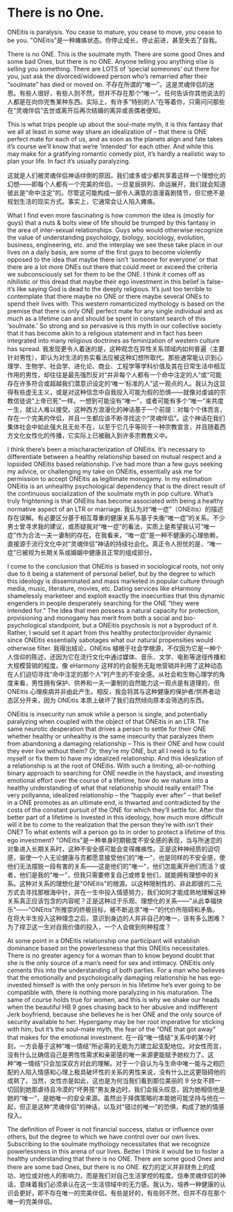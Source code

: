 # There is no One.

ONEitis is paralysis. You cease to mature, you cease to move, you cease to be you.
"ONEitis"是一种瘫痪状态。你停止成长，停止前进，甚至失去了自我。

There is no ONE. This is the soulmate myth. There are some good Ones and some bad Ones, but there is no ONE. Anyone telling you anything else is selling you something. There are LOTS of ‘special someones’ out there for you, just ask the divorced/widowed person who’s remarried after their “soulmate” has died or moved on.
不存在所谓的“唯一”。这是灵魂伴侣的迷思。有些人很好，有些人则不然，但并不存在那个“唯一”。任何告诉你其他说法的人都是在向你兜售某种东西。实际上，有许多“特别的人”在等着你，只需问问那些在“灵魂伴侣”去世或离开后再次结婚的离异或丧偶者便知。

This is what trips people up about the soul-mate myth, it is this fantasy that we all at least in some way share an idealization of – that there is ONE perfect mate for each of us, and as soon as the planets align and fate takes it’s course we’ll know that we’re ‘intended’ for each other. And while this may make for a gratifying romantic comedy plot, it’s hardly a realistic way to plan your life. In fact it’s usually paralyzing.

这就是人们被灵魂伴侣神话绊倒的原因，我们或多或少都共享着这样一个理想化的幻想——即每个人都有一个完美的伴侣，一旦星辰排列、命运展开，我们就会知道彼此是“命中注定”的。尽管这可能构成一部令人满意的浪漫喜剧情节，但它绝不是规划生活的现实方式。事实上，它通常会让人陷入瘫痪。

What I find even more fascinating is how common the idea is (mostly for guys) that a nuts & bolts view of life should be trumped by this fantasy in the area of inter-sexual relationships. Guys who would otherwise recognize the value of understanding psychology, biology, sociology, evolution, business, engineering, etc. and the interplay we see these take place in our lives on a daily basis, are some of the first guys to become violently opposed to the idea that maybe there isn’t ‘someone for everyone’ or that there are a lot more ONEs out there that could meet or exceed the criteria we subconsciously set for them to be the ONE. I think it comes off as nihilistic or this dread that maybe their ego investment in this belief is false- it’s like saying God is dead to the deeply religious. It’s just too terrible to contemplate that there maybe no ONE or there maybe several ONEs to spend their lives with. This western romanticized mythology is based on the premise that there is only ONE perfect mate for any single individual and as much as a lifetime can and should be spent in constant search of this ‘soulmate.’ So strong and so pervasive is this myth in our collective society that it has become akin to a religious statement and in fact has been integrated into many religious doctrines as feminization of western culture has spread.
我发现更令人着迷的是，这种观念在异性关系领域内如何普遍（主要针对男性），即认为对生活的务实看法应被这种幻想所取代。那些通常能认识到心理学、生物学、社会学、进化论、商业、工程学等学科价值及其在日常生活中相互作用的男性，却往往是最先强烈反对“并非每个人都有一个命中注定的人”或“可能存在许多符合或超越我们潜意识设定的‘唯一’标准的人”这一观点的人。我认为这显得有些虚无主义，或是对这种信念中自我投入可能为假的恐惧——就像对虔诚的宗教信徒说“上帝已死”一样。一想到可能没有“唯一”，或者可能有多个“唯一”来共度一生，就让人难以接受。这种西方浪漫化的神话基于一个前提：对每个个体而言，存在一个完美的伴侣，并且一生都应该不断寻找这个“灵魂伴侣”。这个神话在我们集体社会中如此强大且无处不在，以至于它几乎等同于一种宗教宣言，并且随着西方文化女性化的传播，它实际上已被融入到许多宗教教义中。

I think there’s been a mischaracterization of ONEitis. It’s necessary to differentiate between a healthy relationship based on mutual respect and a lopsided ONEitis based relationship. I’ve had more than a few guys seeking my advice, or challenging my take on ONEitis, essentially ask me for permission to accept ONEitis as legitimate monogamy. In my estimation ONEitis is an unhealthy psychological dependency that is the direct result of the continuous socialization of the soulmate myth in pop culture. What’s truly frightening is that ONEitis has become associated with being a healthy normative aspect of an LTR or marriage.
我认为对“唯一症”（ONEitis）的描述存在误解。有必要区分基于相互尊重的健康关系与基于失衡“唯一症”的关系。不少男士曾寻求我的建议，或质疑我对“唯一症”的看法，实质上是希望我认可“唯一症”作为合法一夫一妻制的存在。在我看来，“唯一症”是一种不健康的心理依赖，直接源于流行文化中对“灵魂伴侣”神话的持续社会化。真正令人担忧的是，“唯一症”已被视为长期关系或婚姻中健康且正常的组成部分。

I come to the conclusion that ONEitis is based in sociological roots, not only due to it being a statement of personal belief, but by the degree to which this ideology is disseminated and mass marketed in popular culture through media, music, literature, movies, etc. Dating services like eHarmony shamelessly marketeer and exploit exactly the insecurities that this dynamic engenders in people desperately searching for the ONE “they were intended for.” The idea that men possess a natural capacity for protection, provisioning and monogamy has merit from both a social and bio-psychological standpoint, but a ONEitis psychosis is not a byproduct of it. Rather, I would set it apart from this healthy protector/provider dynamic since ONEitis essentially sabotages what our natural propensities would otherwise filter.
我得出结论，ONEitis 植根于社会学根源，不仅因为它是一种个人信仰的陈述，还因为它在流行文化中通过媒体、音乐、文学、电影等途径传播和大规模营销的程度。像 eHarmony 这样的约会服务无耻地营销并利用了这种动态在人们迫切寻找“命中注定的那个人”时产生的不安全感。从社会和生物心理学的角度来看，男性拥有保护、供养和一夫一妻制的自然能力这一观点是有道理的，但 ONEitis 心理疾病并非由此产生。相反，我会将其与这种健康的保护者/供养者动态区分开来，因为 ONEitis 本质上破坏了我们自然倾向原本会筛选的东西。

ONEitis is insecurity run amok while a person is single, and potentially paralyzing when coupled with the object of that ONEitis in an LTR. The same neurotic desperation that drives a person to settle for their ONE whether healthy or unhealthy is the same insecurity that paralyzes them from abandoning a damaging relationship – This is their ONE and how could they ever live without them? Or, they’re my ONE, but all I need is to fix myself or fix them to have my idealized relationship. And this idealization of a relationship is at the root of ONEitis. With such a limiting, all-or-nothing binary approach to searching for ONE needle in the haystack, and investing emotional effort over the course of a lifetime, how do we mature into a healthy understanding of what that relationship should really entail? The very pollyanna, idealized relationship – the “happily ever after” – that belief in a ONE promotes as an ultimate end, is thwarted and contradicted by the costs of the constant pursuit of the ONE for which they’ll settle for. After the better part of a lifetime is invested in this ideology, how much more difficult will it be to come to the realization that the person they’re with isn’t their ONE? To what extents will a person go to in order to protect a lifetime of this ego investment?
"ONEitis"是一种单身时期极度不安全感的表现，当与所迷恋的对象进入长期关系时，这种不安全感可能会变得瘫痪性。正是这种神经质的迫切感，驱使一个人无论健康与否都愿意接受他们的"唯一"，也是同样的不安全感，使他们无法摆脱一段有害的关系——这是他们的"唯一"，他们怎能离开他们而活？或者，他们是我的"唯一"，但我只需要修复自己或修复他们，就能拥有理想中的关系。这种对关系的理想化是"ONEitis"的根源。以这种限制性的、非此即彼的二元方式去寻找那根海中针，并在一生中投入情感努力，我们如何才能成熟地理解这种关系真正应该包含的内容呢？正是这种过于乐观、理想化的关系——"从此幸福快乐"——"ONEitis"所推崇的终极目标，被不断追求"唯一"的代价所阻碍和矛盾。 在将大半生投入这种理念之后，意识到身边的人并非自己的唯一，该有多么困难？为了捍卫这一生对自我价值的投入，一个人会做到何种程度？

At some point in a ONEitis relationship one participant will establish dominance based on the powerlessness that this ONEitis necessitates. There is no greater agency for a woman than to know beyond doubt that she is the only source of a man’s need for sex and intimacy. ONEitis only cements this into the understanding of both parties. For a man who believes that the emotionally and psychologically damaging relationship he has ego-invested himself  is with the only person in his lifetime he’s ever going to be compatible with, there is nothing more paralyzing in his maturation. The same of course holds true for women, and this is why we shake our heads when the beautiful HB 9 goes chasing back to her abusive and indifferent Jerk boyfriend, because she believes he is her ONE and the only source of security available to her. Hypergamy may be her root imperative for sticking with him, but it’s the soul-mate myth, the fear of the “ONE that got away” that makes for the emotional investment.
在一段“唯一情结”关系中的某个时刻，一方会基于这种“唯一情结”所必需的无能为力建立起支配地位。对女性而言，没有什么比确信自己是男性性需求和亲密感的唯一来源更能赋予她权力了。这种“唯一情结”只会加深双方对此的理解。对于一个自认为与生命中唯一能与之相匹配的人陷入情感和心理上极具破坏性的关系的男性来说，没有什么比这更阻碍他的成熟了。当然，女性亦是如此，这也是为何当我们看到那位美丽的 9 分女不顾一切回到她那虐待且冷漠的“坏男孩”男友身边时，我们会摇头叹息，因为她相信他是她的“唯一”，是她唯一的安全来源。虽然出于择偶策略的本能她可能坚持与他在一起，但正是这种“灵魂伴侣”的神话，以及对“错过的唯一”的恐惧，构成了她的情感投入。

The definition of Power is not financial success, status or influence over others, but the degree to which we have control over our own lives. Subscribing to the soulmate mythology necessitates that we recognize powerlessness in this arena of our lives. Better I think it would be to foster a healthy understanding that there is no ONE. There are some good Ones and there are some bad Ones, but there is no ONE.
权力的定义并非财务上的成功、地位或对他人的影响力，而是我们对自己生活掌控的程度。信奉灵魂伴侣的神话，意味着我们必须承认在这一生活领域中的无力感。我认为，培养一种健康的认识会更好，即不存在唯一的完美伴侣。有些是好的，有些则不然，但并不存在那个唯一的完美伴侣。
